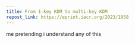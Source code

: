 ```yaml
---
title: From 1-key KDM to multi-key KDM
repost_link: https://eprint.iacr.org/2023/1058
---
```


me pretending i understand any of this
